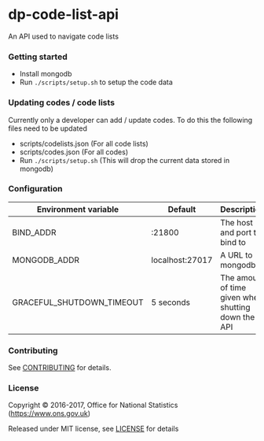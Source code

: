dp-code-list-api
================

An API used to navigate code lists

### Getting started

* Install mongodb
* Run `./scripts/setup.sh` to setup the code data

### Updating codes / code lists
Currently only a developer can add / update codes. To do this the following files need to be updated
* scripts/codelists.json (For all code lists)
* scripts/codes.json (For all codes)
* Run `./scripts/setup.sh` (This will drop the current data stored in mongodb)

      
### Configuration
    
| Environment variable     | Default                                   | Description
| -------------------------| ----------------------------------------- | -----------
| BIND_ADDR                | :21800                                    | The host and port to bind to
| MONGODB_ADDR             | localhost:27017                           | A URL to mongodb
| GRACEFUL_SHUTDOWN_TIMEOUT| 5 seconds                                 | The amount of time given when shutting down the API

### Contributing
    
See [CONTRIBUTING](CONTRIBUTING.md) for details.
    
### License
    
Copyright © 2016-2017, Office for National Statistics (https://www.ons.gov.uk)
    
Released under MIT license, see [LICENSE](LICENSE.md) for details
